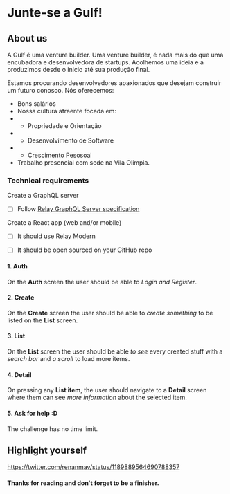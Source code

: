# Junte-se a Gulf!

## About us
A Gulf é uma venture builder. Uma venture builder, é nada mais do que uma encubadora e desenvolvedora de startups. Acolhemos uma ideia e a produzimos desde o inicio até sua produção final.  

Estamos procurando desenvolvedores apaxionados que desejam construir um futuro conosco.
Nós oferecemos:
- Bons salários
- Nossa cultura atraente focada em: 
- - Propriedade e Orientação
- - Desenvolvimento de Software
- - Crescimento Pesosoal
- Trabalho presencial com sede na Vila Olimpia. 


### Technical requirements

Create a GraphQL server
- [ ] Follow [Relay GraphQL Server specification](https://relay.dev/docs/en/graphql-server-specification)

Create a React app (web and/or mobile)
- [ ] It should use Relay Modern
- [ ] It should be open sourced on your GitHub repo


#### 1. Auth

On the __Auth__ screen the user should be able to *Login and Register*.

#### 2. Create

On the __Create__ screen the user should be able to *create something* to be listed on the __List__ screen.

#### 3. List

On the __List__ screen the user should be able *to see* every created stuff with a *search bar* and *a scroll* to load more items.

#### 4. Detail

On pressing any __List item__, the user should navigate to a __Detail__ screen where them can see *more information* about the selected item.

#### 5. Ask for help :D

The challenge has no time limit.

## Highlight yourself

https://twitter.com/renanmav/status/1189889564690788357

#### Thanks for reading and don't forget to be a finisher.
